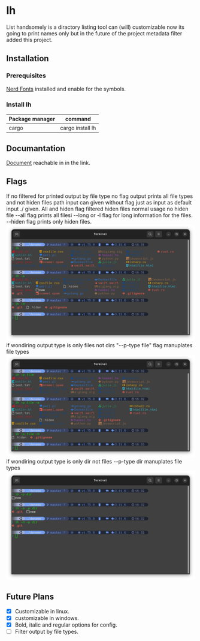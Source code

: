 # lh
List handsomely is a diractory listing tool can (will) customizable now 
its going to print names only but in the future of the project metadata 
filter added this project.

## Installation
### Prerequisites
[Nerd Fonts](https://www.nerdfonts.com/) installed and enable 
for the symbols.

### Install lh
|Package manager|command|
|-|-|
| cargo | cargo install lh |

## Documantation
[Document](https://docs.rs/lh/) reachable in in the link.

## Flags
If no filtered for printed output by file type no flag output prints
all file types and not hiden files path input can given without flag just as input as default input ./ given. All and hiden flag filtered hiden files normal usage no hiden file --all flag prints all filesi
--long or -l flag for long information for the files.
--hiden flag prints only hiden files. 
![standar_all_outputs](./media/all.png)
if wondiring output type is only files not dirs "--p-type file" flag manuplates file types
![only_files](./media/file.png)
if wondiring output type is only dir not files --p-type dir manuplates file types
![only_dirs](./media/dir.png)

## Future Plans
- [x] Customizable in linux.
- [x] customizable in windows.
- [x] Bold, italic and regular options for config.
- [ ] Filter output by file types.
